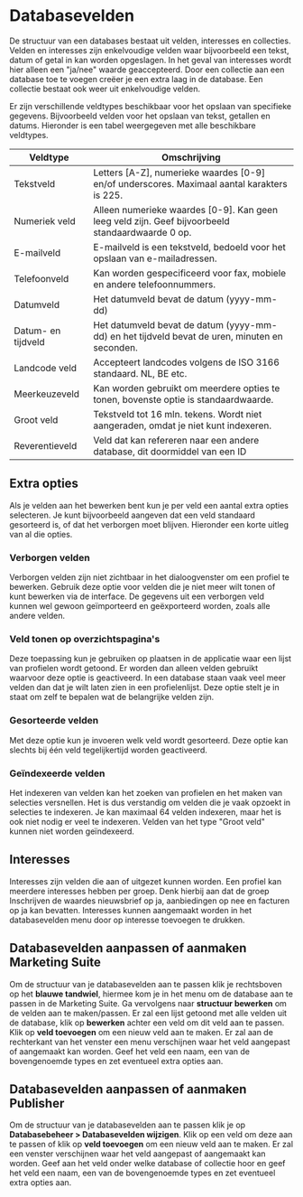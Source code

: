 # Databasevelden
De structuur van een databases bestaat uit velden, interesses en collecties. Velden en interesses zijn enkelvoudige velden waar bijvoorbeeld een tekst,
datum of getal in kan worden opgeslagen. In het geval van interesses wordt hier alleen een "ja/nee" waarde geaccepteerd. Door een collectie aan een database toe te voegen creëer je een extra laag in de database. Een collectie bestaat ook weer uit enkelvoudige velden.

Er zijn verschillende veldtypes beschikbaar voor het opslaan van specifieke gegevens. Bijvoorbeeld velden voor het opslaan van tekst, getallen en datums. Hieronder is een tabel weergegeven met alle beschikbare veldtypes.

| Veldtype           | Omschrijving                                                                                         |
|--------------------|------------------------------------------------------------------------------------------------------|
| Tekstveld          | Letters [A-Z], numerieke waardes [0-9] en/of underscores. Maximaal aantal karakters is 225.          |
| Numeriek veld      | Alleen numerieke waardes [0-9]. Kan geen leeg veld zijn. Geef bijvoorbeeld standaardwaarde 0 op.     |
| E-mailveld         | E-mailveld is een tekstveld, bedoeld voor het opslaan van e-mailadressen.                            |
| Telefoonveld       | Kan worden gespecificeerd voor fax, mobiele en andere telefoonnummers.                               |
| Datumveld          | Het datumveld bevat de datum (yyyy-mm-dd)                                                            |
| Datum- en tijdveld | Het datumveld bevat de datum (yyyy-mm-dd) en het tijdveld bevat de uren, minuten en seconden.        |
| Landcode veld      | Accepteert landcodes volgens de ISO 3166 standaard. NL, BE etc.                                      |
| Meerkeuzeveld      | Kan worden gebruikt om meerdere opties te tonen, bovenste optie is standaardwaarde.                  |
| Groot veld         | Tekstveld tot 16 mln. tekens. Wordt niet aangeraden, omdat je niet kunt indexeren.                   |
| Reverentieveld     | Veld dat kan refereren naar een andere database, dit doormiddel van een ID                           |

## Extra opties

Als je velden aan het bewerken bent kun je per veld een aantal extra opties selecteren. Je kunt bijvoorbeeld aangeven dat een veld standaard gesorteerd is, of dat het verborgen moet blijven. Hieronder een korte uitleg van al die opties.

### Verborgen velden

Verborgen velden zijn niet zichtbaar in het dialoogvenster om een profiel te bewerken. Gebruik deze optie voor velden die je niet meer wilt tonen of kunt bewerken via de interface. De gegevens uit een verborgen veld kunnen wel gewoon geïmporteerd en geëxporteerd worden, zoals alle andere velden.

### Veld tonen op overzichtspagina's

Deze toepassing kun je gebruiken op plaatsen in de applicatie waar een lijst van profielen wordt getoond. Er worden dan alleen velden gebruikt waarvoor deze optie is geactiveerd. In een database staan vaak veel meer velden dan dat je wilt laten zien in een profielenlijst. Deze optie stelt je in staat om zelf te bepalen wat de belangrijke velden zijn.

### Gesorteerde velden

Met deze optie kun je invoeren welk veld wordt gesorteerd. Deze optie kan slechts bij één veld tegelijkertijd worden geactiveerd.

### Geïndexeerde velden

Het indexeren van velden kan het zoeken van profielen en het maken van selecties versnellen. Het is dus verstandig om velden die je vaak opzoekt in selecties te indexeren. Je kan maximaal 64 velden indexeren, maar het is ook niet nodig er veel te indexeren. Velden van het type "Groot veld" kunnen niet worden geïndexeerd.

## Interesses
Interesses zijn velden die aan of uitgezet kunnen worden. Een profiel kan meerdere interesses hebben per groep. Denk hierbij aan dat de groep Inschrijven de waardes nieuwsbrief op ja, aanbiedingen op nee en facturen op ja kan bevatten. Interesses kunnen aangemaakt worden in het databasevelden menu door op interesse toevoegen te drukken. 

## Databasevelden aanpassen of aanmaken Marketing Suite
Om de structuur van je databasevelden aan te passen klik je rechtsboven op het **blauwe tandwiel**, hiermee kom je in het menu om de database aan te passen in de Marketing Suite. Ga vervolgens naar **structuur bewerken** om de velden aan te maken/passen. 
Er zal een lijst getoond met alle velden uit de database, klik op **bewerken** achter een veld om dit veld aan te passen. Klik op **veld toevoegen** om een nieuw veld aan te maken. Er zal aan de rechterkant van het venster een menu verschijnen waar het veld aangepast of aangemaakt kan worden. Geef het veld een naam, een van de bovengenoemde types en zet eventueel extra opties aan. 

## Databasevelden aanpassen of aanmaken Publisher
Om de structuur van je databasevelden aan te passen klik je op **Databasebeheer > Databasevelden wijzigen**. Klik op een veld om deze aan te passen of klik op **veld toevoegen** om een nieuw veld aan te maken. Er zal een venster verschijnen waar het veld aangepast of aangemaakt kan worden. Geef aan het veld onder welke database of collectie hoor en geef het veld een naam, een van de bovengenoemde types en zet eventueel extra opties aan. 

